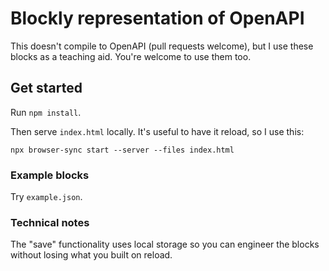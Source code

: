 # Blockly representation of OpenAPI

This doesn't compile to OpenAPI (pull requests welcome), but I use these blocks as a teaching aid. You're welcome to use them too.

## Get started

Run `npm install`.

Then serve `index.html` locally. It's useful to have it reload, so I use this:

```
npx browser-sync start --server --files index.html
```

### Example blocks

Try `example.json`.

### Technical notes

The "save" functionality uses local storage so you can engineer the blocks without losing what you built on reload.
